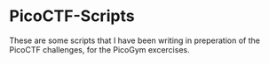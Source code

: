 # PicoCTF-Scripts

These are some scripts that I have been writing in preperation of the PicoCTF challenges, for the PicoGym excercises.

